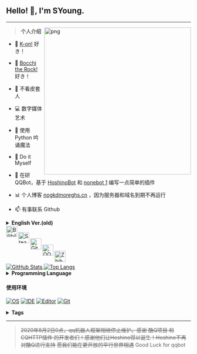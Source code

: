 ## Hello! 👋, I'm SYoung.

<hr>

<img align="right" src="https://i.loli.net/2021/08/20/Bbtf1cPwZYED5Vg.png" width="400px" alt="png"/>

>**个人介绍**

- 🌱 [K-on!](https://www.bilibili.com/bangumi/play/ss1172/) 好き！

- 🌱 [Bocchi the Rock!]([https://www.bilibili.com/bangumi/play/ss1172/](https://bocchi.rocks/)) 好き！

- 👨 不看皮套人

- 💻 数字媒体艺术

- 🤔 使用 Python 吟诵魔法

- 💬 Do it Myself

- 👯 在研QQBot，基于 [HoshinoBot](https://github.com/Ice-Cirno/HoshinoBot) 和 [nonebot 1]() 编写一点简单的插件

- 📊 个人博客 [nogkdmoreghs.cn](http://nogkdmoreghs.cn/wordpress) ，因为服务器和域名到期不再运行

- 📫 有事联系 Github


<details>
    <summary><strong>English Ver.(old)</strong></summary>

- I am a **amateurish** programmer with **poor skills.** (=  =)
- I generally code with **python**, while php is an alternative method to code.
- I prefer developing **Backend**, though Frontend may being able to accept.
- I used to dream of being a painter. But **the reality made me have to learn a technology💻,**
- and I also came into contact with **programming**.


**Talking about Personal Stuffs:**

- 👨‍🏛 I'm currently a student at **trash university**. (cqie)
- 💻 Major is **Digital media art**. (yeah, even not a computer subject=  =)
- 🌱 I'm working on **Web development and Python**.
- 👯 Now I'm currently learning Japanese.
- 💬 If you have any questions, **ask me at will**. (I may not reply timely.)
- 📫 Please contact me via github or email:
- E-mail: hirasawasu@foxmail.com. 

</details>

<a href="https://space.bilibili.com/34763008">
  <img align="left" alt="Bilibili" width="30px" src="https://cdn.jsdelivr.net/npm/simple-icons@5.10.0/icons/bilibili.svg" />
</a><br>
<a href="https://steamcommunity.com/id/hirasawasu/">
  <img align="left" alt="Steam" width="30px" src="https://cdn.jsdelivr.net/npm/simple-icons@5.10.0/icons/steam.svg" />
</a><br>
<a href="https://github.com/Soung2279/">
  <img align="left" alt="Github" width="30px" src="https://cdn.jsdelivr.net/npm/simple-icons@5.10.0/icons/github.svg" />
</a><br>
<a href="http://wpa.qq.com/msgrd?v=3&uin=2279134404&site=qq&menu=yes">
  <img align="left" alt="QQ" width="30px" src="https://cdn.jsdelivr.net/npm/simple-icons@5.10.0/icons/tencentqq.svg" />
</a><br>
<a href="https://www.zhihu.com/people/tu-shan-su-su-su-su-su">
  <img align="left" alt="Zhihu" width="30px" src="https://cdn.jsdelivr.net/npm/simple-icons@5.10.0/icons/zhihu.svg" />
</a>

<br>
</br>

<a href="https://github.com/Soung2279">
  <img align="center" alt="GitHub Stats" src="https://github-readme-stats.vercel.app/api?username=Soung2279&show_icons=true&hide=contribs&bg_color=F7D6E0,EFF7F6,B2F7EF&theme=" />
</a>
<a href="https://github.com/Soung2279">
  <img align="center" alt="Top Langs" src="https://github-readme-stats.vercel.app/api/top-langs/?username=Soung2279&layout=compact&bg_color=F1FAFB,A0E4F1,7EA6F4&theme=" />
</a>


<details>
    <summary><strong>Programming Language</strong></summary>

##### 正在学习 <br>
[![Python](https://img.shields.io/badge/-Python-3e74a2?style=flat-square&logo=Python&logoColor=fff)](https://www.python.org/)   [![Java](https://img.shields.io/badge/-Java-ab7221?style=flat-square&logo=Java&logoColor=fff)](https://www.oracle.com/java/)
##### 计划学习 <br>
[![Golang](https://img.shields.io/badge/-Go-00ADD8?style=flat-square&logo=Go&logoColor=fff)](https://golang.google.cn/) [![JavaScript](https://img.shields.io/badge/-JavaScript-F7DF1E?style=flat-square&logo=JavaScript&logoColor=fff)](https://developer.mozilla.org/zh-CN/docs/Web/JavaScript)   [![HTML](https://img.shields.io/badge/-HTML-FF4500?style=flat-square&logo=Html5&logoColor=fff)](https://developer.mozilla.org/zh-CN/docs/Web/HTML)  [![CSS](https://img.shields.io/badge/-CSS-4682B4?style=flat-square&logo=CSS3&logoColor=fff)](https://developer.mozilla.org/zh-CN/docs/Web/CSS)
<br>

</details>

#### 使用环境

[![OS](https://img.shields.io/badge/Windows10-0078d6?style=flat-square&logo=windows&logoColor=fff)](https://www.microsoft.com/zh-cn/windows)    [![IDE](https://img.shields.io/badge/Visual%20Studio-purple?style=flat-square&logo=visual-studio)](https://visualstudio.microsoft.com/zh-hans/) [![Editor](https://img.shields.io/badge/Visual%20Studio%20Code-blue?style=flat-square&logo=visual-studio-code)](https://code.visualstudio.com/)  [![Git](https://img.shields.io/badge/Git-yellow?style=flat-square&logo=git)](https://git-scm.com/)


<details>
	<summary><strong>Tags</strong></summary>

[![GitHub](https://img.shields.io/badge/Github-Soung2279-6666CC?style=flat-square&logo=github)](https://github.com/Soung2279)
[![Pixiv](https://img.shields.io/badge/Pixiv-@松尧Soung-0099FF?style=flat-square&logo=pixiv)](http://www.pixiv.net/member.php?id=24463430)
[![BiliBili](https://img.shields.io/badge/BiliBili-松尧尧尧尧尧尧-FB7299?style=flat-square&logo=bilibili)](https://space.bilibili.com/34763008)
[![Steam](https://img.shields.io/badge/Steam-电脑玩家文乃-000033?style=flat-square&logo=steam)](https://steamcommunity.com/id/hirasawasu/)
[![Mail](https://img.shields.io/badge/Foxmail-hirasawasu@foxmail.com-458B00?style=flat-square)](mailto:hirasawasu@foxmail.com)
![Visitors](https://jwenjian-visitor-badge-5.glitch.me/badge?page_id=Soung2279.Soung2279.readme)
</details>

<hr>

>~~2020年8月2日0点，qq机器人框架相继停止维护。感谢 酷Q项目 和 CQHTTP插件 的开发者们！感谢他们让Hoshino得以诞生！Hoshino不再对酷Q进行支持~~
>~~愿我们能在更开放的平行世界相遇~~
>Good Luck for qqbot
